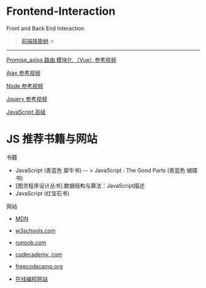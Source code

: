 # Frontend-Interaction

Front and Back End Interaction 


> [前端技能树](https://roadmap.sh/frontend)  :fire:


---

[Promise_axios  路由  模块化 （Vue）参考视频](https://www.bilibili.com/video/BV1KJ411U7ML?p=74)


[Ajax 参考视频](https://www.bilibili.com/video/BV1ji4y1876Y?from=search&seid=5236133256298285805)


[Node 参考视频](https://www.bilibili.com/video/BV1UE411H71P?from=search&seid=1518045146084371515)

[Jquery 参考视频](https://www.bilibili.com/video/BV1oT4y1u7FS?p=1)


[JavaScript  高级](https://www.bilibili.com/video/BV1X7411n72U?p=1)


# JS 推荐书籍与网站

书籍

-  JavaScript  (青蓝色 犀牛书)    --  >  JavaScript : The  Good Parts (青蓝色 蝴蝶书)
-  [图灵程序设计丛书].数据结构与算法：JavaScript描述
-  JavaScript  (红宝石书)

网站

- [MDN](https://developer.mozilla.org/zh-CN/)
- [w3schools.com](https://www.w3school.com.cn/)
- [runoob.com](https://www.runoob.com/)

- [codecademy. com](codecademy.com)
- [freecodecamp.org](https://learn.freecodecamp.one/)
- [在线编程网站](https://code.h5jun.com/coroy/edit?html,output)
